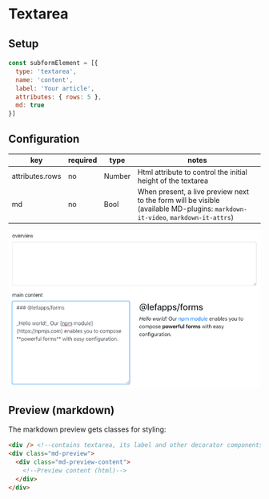 # Textarea

## Setup

```js
const subformElement = [{
  type: 'textarea',
  name: 'content',
  label: 'Your article',
  attributes: { rows: 5 },
  md: true
}]
```

## Configuration

key | required | type | notes
--- | --- | --- | ---
attributes.rows | no | Number | Html attribute to control the initial height of the textarea
md | no | Bool | When present, a live preview next to the form will be visible<br/>(available MD-plugins: `markdown-it-video`, `markdown-it-attrs`)

![textarea overview](textarea/overview.png)

## Preview (markdown)

The markdown preview gets classes for styling:

```html
<div /> <!--contains textarea, its label and other decorator components-->
<div class="md-preview">
  <div class="md-preview-content">
    <!--Preview content (html)-->
  </div>
</div>
```
